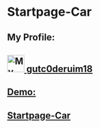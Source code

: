 # Startpage-Car





 <h2>My Profile:<h2/>
    
  <a href="https://github.com/gutc0derium18">
      <img alt="My Profile" src="https://avatars.githubusercontent.com/u/82983276?v=4" width=40" height="40">  <h8>gutc0deruim18<h8/>
                                                                                                            
                                                                                                            
  
 <h4>Demo:<h4/> 
     <a href="https://gutc0derium18.github.io/" target="_blank">Startpage-Car</a></h2> <p/>
    
